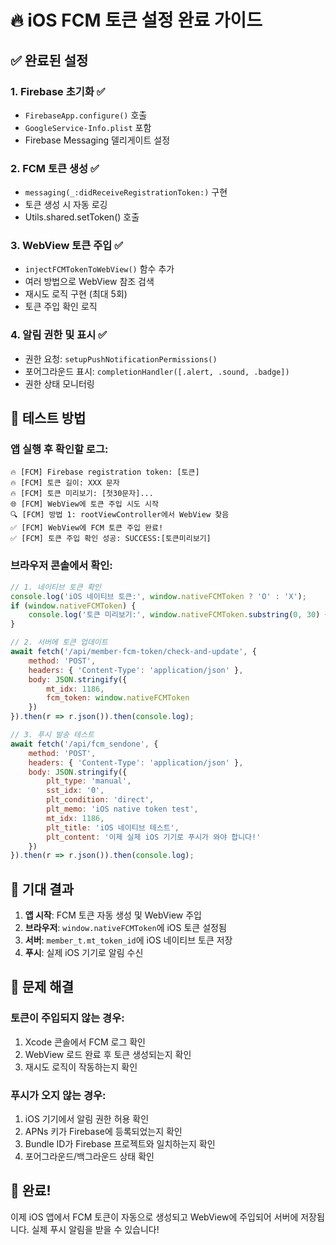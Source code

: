 # 🔥 iOS FCM 토큰 설정 완료 가이드

## ✅ 완료된 설정

### 1. Firebase 초기화 ✅
- `FirebaseApp.configure()` 호출
- `GoogleService-Info.plist` 포함
- Firebase Messaging 델리게이트 설정

### 2. FCM 토큰 생성 ✅
- `messaging(_:didReceiveRegistrationToken:)` 구현
- 토큰 생성 시 자동 로깅
- Utils.shared.setToken() 호출

### 3. WebView 토큰 주입 ✅
- `injectFCMTokenToWebView()` 함수 추가
- 여러 방법으로 WebView 참조 검색
- 재시도 로직 구현 (최대 5회)
- 토큰 주입 확인 로직

### 4. 알림 권한 및 표시 ✅
- 권한 요청: `setupPushNotificationPermissions()`
- 포어그라운드 표시: `completionHandler([.alert, .sound, .badge])`
- 권한 상태 모니터링

## 🚀 테스트 방법

### 앱 실행 후 확인할 로그:
```
🔥 [FCM] Firebase registration token: [토큰]
🔥 [FCM] 토큰 길이: XXX 문자
🔥 [FCM] 토큰 미리보기: [첫30문자]...
🌐 [FCM] WebView에 토큰 주입 시도 시작
🔍 [FCM] 방법 1: rootViewController에서 WebView 찾음
✅ [FCM] WebView에 FCM 토큰 주입 완료!
✅ [FCM] 토큰 주입 확인 성공: SUCCESS:[토큰미리보기]
```

### 브라우저 콘솔에서 확인:
```javascript
// 1. 네이티브 토큰 확인
console.log('iOS 네이티브 토큰:', window.nativeFCMToken ? 'O' : 'X');
if (window.nativeFCMToken) {
    console.log('토큰 미리보기:', window.nativeFCMToken.substring(0, 30) + '...');
}

// 2. 서버에 토큰 업데이트
await fetch('/api/member-fcm-token/check-and-update', {
    method: 'POST',
    headers: { 'Content-Type': 'application/json' },
    body: JSON.stringify({
        mt_idx: 1186,
        fcm_token: window.nativeFCMToken
    })
}).then(r => r.json()).then(console.log);

// 3. 푸시 발송 테스트
await fetch('/api/fcm_sendone', {
    method: 'POST',
    headers: { 'Content-Type': 'application/json' },
    body: JSON.stringify({
        plt_type: 'manual',
        sst_idx: '0',
        plt_condition: 'direct',
        plt_memo: 'iOS native token test',
        mt_idx: 1186,
        plt_title: 'iOS 네이티브 테스트',
        plt_content: '이제 실제 iOS 기기로 푸시가 와야 합니다!'
    })
}).then(r => r.json()).then(console.log);
```

## 🎯 기대 결과

1. **앱 시작**: FCM 토큰 자동 생성 및 WebView 주입
2. **브라우저**: `window.nativeFCMToken`에 iOS 토큰 설정됨
3. **서버**: `member_t.mt_token_id`에 iOS 네이티브 토큰 저장
4. **푸시**: 실제 iOS 기기로 알림 수신

## 🔧 문제 해결

### 토큰이 주입되지 않는 경우:
1. Xcode 콘솔에서 FCM 로그 확인
2. WebView 로드 완료 후 토큰 생성되는지 확인
3. 재시도 로직이 작동하는지 확인

### 푸시가 오지 않는 경우:
1. iOS 기기에서 알림 권한 허용 확인
2. APNs 키가 Firebase에 등록되었는지 확인
3. Bundle ID가 Firebase 프로젝트와 일치하는지 확인
4. 포어그라운드/백그라운드 상태 확인

## 🎉 완료!

이제 iOS 앱에서 FCM 토큰이 자동으로 생성되고 WebView에 주입되어 서버에 저장됩니다.
실제 푸시 알림을 받을 수 있습니다!
